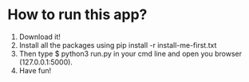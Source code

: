 # How to run this app?
1. Download it!
2. Install all the packages using pip install -r install-me-first.txt
3. Then type $ python3 run.py in your cmd line and open you browser (127.0.0.1:5000).
4. Have fun!
